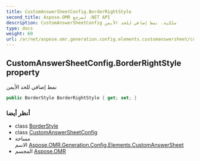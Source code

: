 ```yaml
---
title: CustomAnswerSheetConfig.BorderRightStyle
second_title: Aspose.OMR لمرجع .NET API
description: CustomAnswerSheetConfig ملكية. نمط إضافي للحد الأيمن
type: docs
weight: 60
url: /ar/net/aspose.omr.generation.config.elements.customanswersheet/customanswersheetconfig/borderrightstyle/
---
```

## CustomAnswerSheetConfig.BorderRightStyle property

نمط إضافي للحد الأيمن

```csharp
public BorderStyle BorderRightStyle { get; set; }
```

### أنظر أيضا

* class [BorderStyle](../../../aspose.omr.generation.config/borderstyle/)
* class [CustomAnswerSheetConfig](../)
* مساحة الاسم [Aspose.OMR.Generation.Config.Elements.CustomAnswerSheet](../../customanswersheetconfig/)
* المجسم [Aspose.OMR](../../../)



